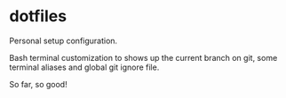 # dotfiles
Personal setup configuration.

Bash terminal customization to shows up the current branch on git, some terminal aliases and global git ignore file. 

So far, so good!
